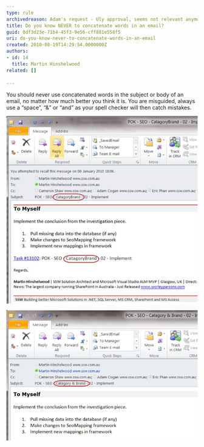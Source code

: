 ```yaml
---
type: rule
archivedreason: Adam's request - Uly approval, seems not relevant anymore
title: Do you know NEVER to concatenate words in an email?
guid: 0df3d23e-71b4-45f3-9e56-cff881e558f5
uri: do-you-know-never-to-concatenate-words-in-an-email
created: 2010-08-19T14:29:54.0000000Z
authors:
- id: 14
  title: Martin Hinshelwood
related: []

---
```


You should never use concatenated words in the subject or body of an email, no matter how much better you think it is. You are misguided, always use a “space”, “&” or “and” as your spell checker will then catch mistakes.  
<!--endintro-->


![Bad Example, “CatagoryBrand” will not be spell checked and the mistake overlooked](RuleNeverConcatenateWordsBad.png "clip_image001")

![Good example, spellchecker can check all words for correctness.](RuleNeverConcatenateWordsGood.png "clip_image003")
